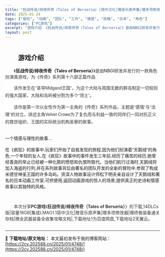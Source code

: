 ```yaml
---
title: "狂战传说/绯夜传奇（Tales of Berseria）|简中汉化|赠音乐原声集|赠多项修改器|赠通关存档|赠攻略文档|百度网盘/天翼云"
date: 2025-01-24
tags: ["冒险", "动画", "团队", "工作", "情感", "攻略", "日本", "角色"]
categories: ["PC游戏"]
excerpt: "游戏介绍 《狂战传说/绯夜传奇（Tales of Berseria）》是由NBGI研发并发行的一款角色扮演类游戏，为《传奇》系列第十六部正篇作品 该作发生在“圣导Midgand王国”，为这个大陆与周围无数的群岛制定一切规则的强大国家，大陆和岛屿被分割为多个“领土”。 该作是第一次以女性作为第一主角的&hellip;"
layout: post
---
```


<div>
<div><img class="details-image aligncenter" draggable="false" src="https://2cy.202588.cn/wp-content/uploads/2025/01/2025012614071539.webp" alt="" /></div>
<div>
<p style="text-align: center;"></p>

<h2 style="white-space: normal; text-indent: 2em; text-align: left;">游戏介绍</h2>
<p style="white-space: normal; text-indent: 2em; text-align: left;"><span style="background-color: #ffffff;">《<strong>狂战传说/绯夜传奇（Tales of Berseria）</strong>》<span style="color: #333333; font-family: 'Helvetica Neue', Helvetica, Arial, 'PingFang SC', 'Hiragino Sans GB', 'Microsoft YaHei', 'WenQuanYi Micro Hei', sans-serif, font-extend; font-size: 14px; font-style: normal; font-variant-ligatures: normal; font-variant-caps: normal; font-weight: 400; letter-spacing: normal; orphans: 2; text-align: start; text-indent: 28px; text-transform: none; widows: 2; word-spacing: 0px; -webkit-text-stroke-width: 0px; background-color: #ffffff; text-decoration-thickness: initial; text-decoration-style: initial; text-decoration-color: initial; display: inline !important; float: none;">是由</span>NBGI<span style="color: #333333; font-family: 'Helvetica Neue', Helvetica, Arial, 'PingFang SC', 'Hiragino Sans GB', 'Microsoft YaHei', 'WenQuanYi Micro Hei', sans-serif, font-extend; font-size: 14px; font-style: normal; font-variant-ligatures: normal; font-variant-caps: normal; font-weight: 400; letter-spacing: normal; orphans: 2; text-align: start; text-indent: 28px; text-transform: none; widows: 2; word-spacing: 0px; -webkit-text-stroke-width: 0px; background-color: #ffffff; text-decoration-thickness: initial; text-decoration-style: initial; text-decoration-color: initial; display: inline !important; float: none;">研发并发行的一款角色扮演类游戏，为《传奇》系列第十六部正篇作品</span></span></p>
<p style="white-space: normal; text-indent: 2em; text-align: left;"></p>

<div style="font-size: 14px; overflow-wrap: break-word; color: #333333; margin-bottom: 15px; text-indent: 28px; line-height: 24px; zoom: 1; font-family: 'Helvetica Neue', Helvetica, Arial, 'PingFang SC', 'Hiragino Sans GB', 'Microsoft YaHei', 'WenQuanYi Micro Hei', sans-serif, font-extend; font-style: normal; font-variant-ligatures: normal; font-variant-caps: normal; font-weight: 400; letter-spacing: normal; orphans: 2; text-align: start; text-transform: none; white-space: normal; widows: 2; word-spacing: 0px; -webkit-text-stroke-width: 0px; background-color: #ffffff; text-decoration-thickness: initial; text-decoration-style: initial; text-decoration-color: initial;" data-uuid="gnwzesnc4r" data-pid="3">

该作发生在“圣导Midgand王国”，为这个大陆与周围无数的群岛制定一切规则的强大国家，大陆和岛屿被分割为多个“领土”。

该作是第一次以女性作为第一主角的《传奇》系列作品，主题是“感情”与“法理”的对立，讲述主角Velvet·Crowe为了复仇而与利益一致的同伴们一同对抗正义的救世组织、王国的实际统治机构圣寮的故事。

</div>
<p style="text-align: center;"></p>
<p style="white-space: normal; text-indent: 2em; text-align: left;"><br style="padding: 0px; margin: 0px; color: #acb2b8; font-family: 'Motiva Sans', sans-serif; font-size: 14px; font-style: normal; font-variant-ligatures: normal; font-variant-caps: normal; font-weight: 400; letter-spacing: normal; orphans: 2; text-align: start; text-indent: 0px; text-transform: none; white-space: normal; widows: 2; word-spacing: 0px; -webkit-text-stroke-width: 0px; background-color: #1b2838; text-decoration-thickness: initial; text-decoration-style: initial; text-decoration-color: initial;" /><span style="font-family: 'Motiva Sans', sans-serif; font-size: 14px; font-style: normal; font-variant-ligatures: normal; font-variant-caps: normal; font-weight: 400; letter-spacing: normal; text-align: start; text-indent: 0px; text-transform: none; word-spacing: 0px; -webkit-text-stroke-width: 0px; text-decoration-thickness: initial; text-decoration-style: initial; text-decoration-color: initial; padding: 0px; margin: 0px; vertical-align: inherit;">一个情感与理性的故事…</span><br style="padding: 0px; margin: 0px; color: #acb2b8; font-family: 'Motiva Sans', sans-serif; font-size: 14px; font-style: normal; font-variant-ligatures: normal; font-variant-caps: normal; font-weight: 400; letter-spacing: normal; orphans: 2; text-align: start; text-indent: 0px; text-transform: none; white-space: normal; widows: 2; word-spacing: 0px; -webkit-text-stroke-width: 0px; background-color: #1b2838; text-decoration-thickness: initial; text-decoration-style: initial; text-decoration-color: initial;" /><br style="padding: 0px; margin: 0px; color: #acb2b8; font-family: 'Motiva Sans', sans-serif; font-size: 14px; font-style: normal; font-variant-ligatures: normal; font-variant-caps: normal; font-weight: 400; letter-spacing: normal; orphans: 2; text-align: start; text-indent: 0px; text-transform: none; white-space: normal; widows: 2; word-spacing: 0px; -webkit-text-stroke-width: 0px; background-color: #1b2838; text-decoration-thickness: initial; text-decoration-style: initial; text-decoration-color: initial;" /><span style="font-family: 'Motiva Sans', sans-serif; font-size: 14px; font-style: normal; font-variant-ligatures: normal; font-variant-caps: normal; font-weight: 400; letter-spacing: normal; text-align: start; text-indent: 0px; text-transform: none; word-spacing: 0px; -webkit-text-stroke-width: 0px; text-decoration-thickness: initial; text-decoration-style: initial; text-decoration-color: initial; padding: 0px; margin: 0px; vertical-align: inherit;">在《疯狂》的故事中,玩家们开始了自我发现的旅程,因为他们扮演着"天鹅绒"的角色,一个年轻的女人,在《疯狂》故事中的事件发生三年前,经历了痛苦的经历,她曾经善良的举止已经被一种化脓的愤怒和仇恨所取代。当他们航行过海时,天鹅绒将加入海盗的行列,并在系列故事背后由著名的团队开发的全新的冒险中,参观了构成米德甘神圣王国的许多岛屿。资深人物故事设计师松下明夫亲自设计了天鹅绒和著名的日本动画工作室,可供使用,返回动画游戏的惊人的场景;提供真正的史诗和情感故事以其独特的风格。</span></p>
<p style="white-space: normal; text-indent: 2em; text-align: left;"><span style="background-color: #ffffff;"> </span></p>
<p style="white-space: normal; text-indent: 2em; text-align: left;"><span style="color: #333333; text-indent: 2em; background-color: #ffffff;">本次分享<strong>PC游戏</strong>《</span><strong style="color: #333333; text-indent: 2em; background-color: #ffffff;">狂战传说/绯夜传奇（Tales of Berseria）</strong><span style="color: #333333; text-indent: 2em; background-color: #ffffff;">》的</span><span style="color: #333333; text-indent: 2em; background-color: #ffffff;">下载,14DLCs版|容量18GB|集成LMAO1.1简中汉化|赠音乐原声集|赠多项修改器|赠终极装备通关存档|赠全武器装备全收集攻略文档|,下载地址1为百度网盘,下载地址2天翼云。</span></p>

<h2 style="white-space: normal; text-indent: 2em; text-align: left;"></h2>
</div>
</div>

---
📖 **下载地址/原文地址：** 本文最初发布于我的博客网站：[https://2cy.202588.cn/2025/01/4748/](https://2cy.202588.cn/2025/01/4748/)
